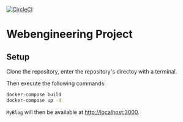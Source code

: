 [![CircleCI](https://circleci.com/gh/LeonErath/Blog/tree/master.svg?style=svg)](https://circleci.com/gh/LeonErath/Blog/tree/master)
# Webengineering Project

## Setup

Clone the repository, enter the repository's directoy with a terminal.


Then execute the following commands:
```sh
docker-compose build
docker-compose up -d
```

`MyBlog` will then be available at [http://localhost:3000](http://localhost:3000).


